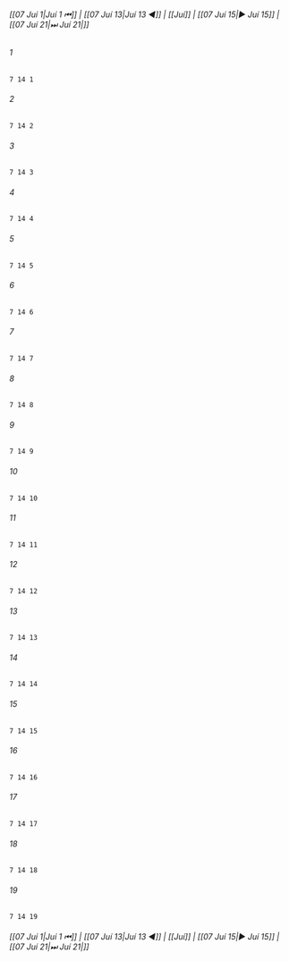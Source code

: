 
###### [[07 Juí 1|Juí 1 ⏮]] | [[07 Juí 13|Juí 13 ◀]] | [[Juí]] | [[07 Juí 15|▶ Juí 15]] | [[07 Juí 21|⏭ Juí 21|]]

###### 1
``` verse
7 14 1 
```
###### 2
``` verse
7 14 2 
```
###### 3
``` verse
7 14 3 
```
###### 4
``` verse
7 14 4 
```
###### 5
``` verse
7 14 5 
```
###### 6
``` verse
7 14 6 
```
###### 7
``` verse
7 14 7 
```
###### 8
``` verse
7 14 8 
```
###### 9
``` verse
7 14 9 
```
###### 10
``` verse
7 14 10 
```
###### 11
``` verse
7 14 11 
```
###### 12
``` verse
7 14 12 
```
###### 13
``` verse
7 14 13 
```
###### 14
``` verse
7 14 14 
```
###### 15
``` verse
7 14 15 
```
###### 16
``` verse
7 14 16 
```
###### 17
``` verse
7 14 17 
```
###### 18
``` verse
7 14 18 
```
###### 19
``` verse
7 14 19 
```

###### [[07 Juí 1|Juí 1 ⏮]] | [[07 Juí 13|Juí 13 ◀]] | [[Juí]] | [[07 Juí 15|▶ Juí 15]] | [[07 Juí 21|⏭ Juí 21|]]

